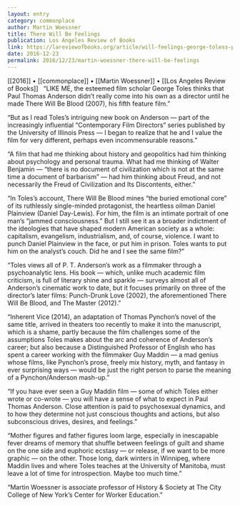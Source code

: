```yaml
---
layout: entry
category: commonplace
author: Martin Woessner
title: There Will Be Feelings
publication: Los Angeles Review of Books
link: https://lareviewofbooks.org/article/will-feelings-george-toless-paul-thomas-anderson/
date: 2016-12-23
permalink: 2016/12/23/martin-woessner-there-will-be-feelings
---
```


[[2016]] • [[commonplace]] • [[Martin Woessner]] • [[Los Angeles Review of Books]]
 
“LIKE ME, the esteemed film scholar George Toles thinks that Paul Thomas Anderson didn’t really come into his own as a director until he made There Will Be Blood (2007), his fifth feature film.”

“But as I read Toles’s intriguing new book on Anderson — part of the increasingly influential “Contemporary Film Directors” series published by the University of Illinois Press — I began to realize that he and I value the film for very different, perhaps even incommensurable reasons.”

“A film that had me thinking about history and geopolitics had him thinking about psychology and personal trauma. What had me thinking of Walter Benjamin — “there is no document of civilization which is not at the same time a document of barbarism” — had him thinking about Freud, and not necessarily the Freud of Civilization and Its Discontents, either.”

“In Toles’s account, There Will Be Blood mines “the buried emotional core” of its ruthlessly single-minded protagonist, the heartless oilman Daniel Plainview (Daniel Day-Lewis). For him, the film is an intimate portrait of one man’s “jammed consciousness.” But I still see it as a broader indictment of the ideologies that have shaped modern American society as a whole: capitalism, evangelism, industrialism, and, of course, violence. I want to punch Daniel Plainview in the face, or put him in prison. Toles wants to put him on the analyst’s couch. Did he and I see the same film?”

“Toles views all of P. T. Anderson’s work as a filmmaker through a psychoanalytic lens. His book — which, unlike much academic film criticism, is full of literary shine and sparkle — surveys almost all of Anderson’s cinematic work to date, but it focuses primarily on three of the director’s later films: Punch-Drunk Love (2002), the aforementioned There Will Be Blood, and The Master (2012).”

“Inherent Vice (2014), an adaptation of Thomas Pynchon’s novel of the same title, arrived in theaters too recently to make it into the manuscript, which is a shame, partly because the film challenges some of the assumptions Toles makes about the arc and coherence of Anderson’s career; but also because a Distinguished Professor of English who has spent a career working with the filmmaker Guy Maddin — a mad genius whose films, like Pynchon’s prose, freely mix history, myth, and fantasy in ever surprising ways — would be just the right person to parse the meaning of a Pynchon/Anderson mash-up.”

“If you have ever seen a Guy Maddin film — some of which Toles either wrote or co-wrote — you will have a sense of what to expect in Paul Thomas Anderson. Close attention is paid to psychosexual dynamics, and to how they determine not just conscious thoughts and actions, but also subconscious drives, desires, and feelings.”

“Mother figures and father figures loom large, especially in inescapable fever dreams of memory that shuffle between feelings of guilt and shame on the one side and euphoric ecstasy — or release, if we want to be more graphic — on the other. Those long, dark winters in Winnipeg, where Maddin lives and where Toles teaches at the University of Manitoba, must leave a lot of time for introspection. Maybe too much time.”

“Martin Woessner is associate professor of History & Society at The City College of New York’s Center for Worker Education.”

